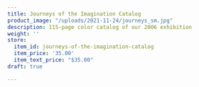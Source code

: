 ```yaml
---
title: Journeys of the Imagination Catalog
product_image: "/uploads/2021-11-24/journeys_sm.jpg"
description: 115-page color catalog of our 2006 exhibition
weight: ''
store:
  item_id: journeys-of-the-imagination-catalog
  item_price: '35.00'
  item_text_price: "$35.00"
draft: true

---
```

